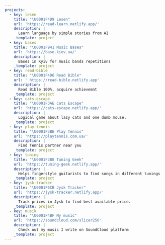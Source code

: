 ```yaml
---
projects:
  - key: lesen
    title: "\U0001F4D9 Lesen"
    url: 'https://read-learn.netlify.app/'
    description: |
      Learn language by simple stories from AI
    _template: project
  - key: bases
    title: "\U0001F941 Music Bases"
    url: 'https://base.kiev.ua/'
    description: |
      Bases in Kyiv for music bands repetitions
    _template: project
  - key: read-bible
    title: "\U0001F4D6 Read Bible"
    url: ' https://read-bible.netlify.app'
    description: |
      Read Bible 100%, acquire achievemnt
    _template: project
  - key: cats-escape
    title: "\U0001F3AE Cats Escape"
    url: 'https://cats-escape.netlify.app/'
    description: |
      Logical game about lazy cats and one dumb mouse.
    _template: project
  - key: play-tennis
    title: "\U0001F3BE Play Tennis"
    url: 'https://playtennis.com.ua/'
    description: |
      Find Tennis partner near you
    _template: project
  - key: tuning
    title: "\U0001F3B8 Tuning Geek"
    url: 'https://tuning-geek.netlify.app/'
    description: |
      Helps fingerstyle guitarists to find songs in different tunings
    _template: project
  - key: jysk-tracker
    title: "\U0001F6CB️ Jysk Tracker"
    url: 'https://jysk-tracker.netlify.app/'
    description: |
      Track prices in Jysk to find best available price.
    _template: project
  - key: musik
    title: "\U0001F4BF My music"
    url: 'https://soundcloud.com/slicer256'
    description: |
      Check out my music I write on SoundCloud platform
    _template: project
---
```


